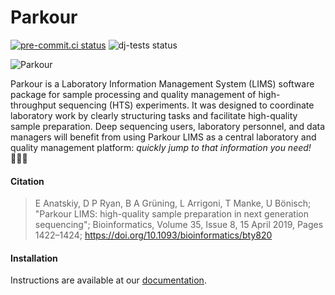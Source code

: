 # Parkour

[![pre-commit.ci status](https://results.pre-commit.ci/badge/github/maxplanck-ie/parkour2/main.svg)](https://results.pre-commit.ci/latest/github/maxplanck-ie/parkour2/main) ![dj-tests status](https://github.com/maxplanck-ie/parkour2/actions/workflows/django.yml/badge.svg)

![Parkour](./readme.png)

Parkour is a Laboratory Information Management System (LIMS) software package
for sample processing and quality management of high-throughput sequencing
(HTS) experiments. It was designed to coordinate laboratory work by clearly
structuring tasks and facilitate high-quality sample preparation. Deep
sequencing users, laboratory personnel, and data managers will benefit from
using Parkour LIMS as a central laboratory and quality management platform:
_quickly jump to that information you need!_ 🤸🏻‍♀️

#### Citation

> E Anatskiy, D P Ryan, B A Grüning, L Arrigoni, T Manke, U Bönisch; "Parkour
> LIMS: high-quality sample preparation in next generation sequencing";
> Bioinformatics, Volume 35, Issue 8, 15 April 2019, Pages 1422–1424;
> <https://doi.org/10.1093/bioinformatics/bty820>

#### Installation

Instructions are available at our
[documentation](https://github.com/maxplanck-ie/parkour2/wiki/Installation#steps).
